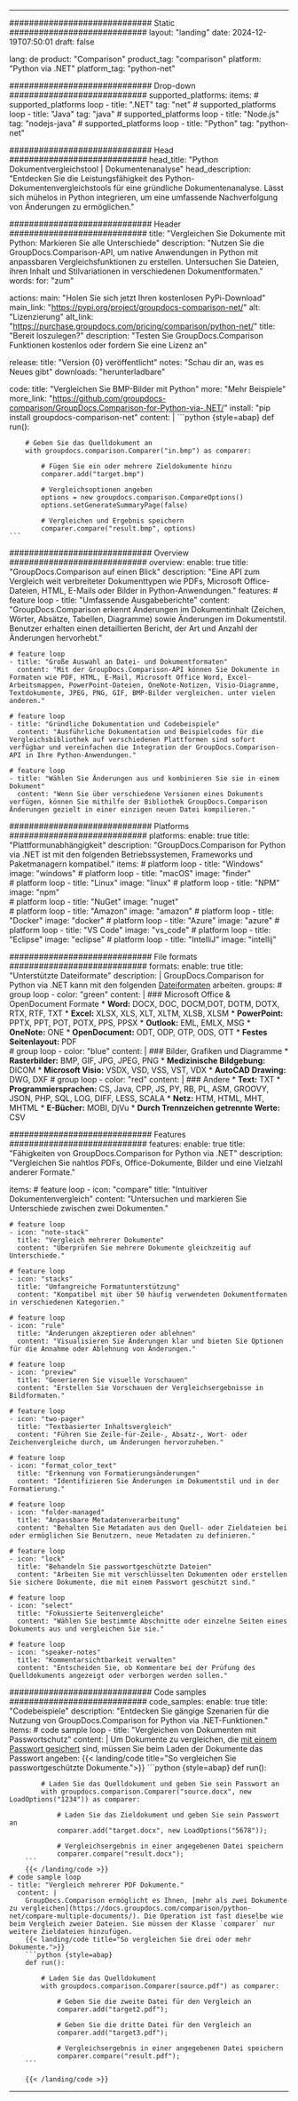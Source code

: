 
---
############################# Static ############################
layout: "landing"
date: 2024-12-19T07:50:01
draft: false

lang: de
product: "Comparison"
product_tag: "comparison"
platform: "Python via .NET"
platform_tag: "python-net"

############################# Drop-down ############################
supported_platforms:
  items:
    # supported_platforms loop
    - title: ".NET"
      tag: "net"
    # supported_platforms loop
    - title: "Java"
      tag: "java"
    # supported_platforms loop
    - title: "Node.js"
      tag: "nodejs-java"
    # supported_platforms loop
    - title: "Python"
      tag: "python-net"

############################# Head ############################
head_title: "Python Dokumentvergleichstool | Dokumentenanalyse"
head_description: "Entdecken Sie die Leistungsfähigkeit des Python-Dokumentenvergleichstools für eine gründliche Dokumentenanalyse. Lässt sich mühelos in Python integrieren, um eine umfassende Nachverfolgung von Änderungen zu ermöglichen."

############################# Header ############################
title: "Vergleichen Sie Dokumente mit Python: Markieren Sie alle Unterschiede"
description: "Nutzen Sie die GroupDocs.Comparison-API, um native Anwendungen in Python mit anpassbaren Vergleichsfunktionen zu erstellen. Untersuchen Sie Dateien, ihren Inhalt und Stilvariationen in verschiedenen Dokumentformaten."
words:
  for: "zum"

actions:
  main: "Holen Sie sich jetzt Ihren kostenlosen PyPi-Download"
  main_link: "https://pypi.org/project/groupdocs-comparison-net/"
  alt: "Lizenzierung"
  alt_link: "https://purchase.groupdocs.com/pricing/comparison/python-net/"
  title: "Bereit loszulegen?"
  description: "Testen Sie GroupDocs.Comparison Funktionen kostenlos oder fordern Sie eine Lizenz an"

release:
  title: "Version {0} veröffentlicht"
  notes: "Schau dir an, was es Neues gibt"
  downloads: "herunterladbare"

code:
  title: "Vergleichen Sie BMP-Bilder mit Python"
  more: "Mehr Beispiele"
  more_link: "https://github.com/groupdocs-comparison/GroupDocs.Comparison-for-Python-via-.NET/"
  install: "pip install groupdocs-comparison-net"
  content: |
    ```python {style=abap}
    def run():

        # Geben Sie das Quelldokument an
        with groupdocs.comparison.Comparer("in.bmp") as comparer:

            # Fügen Sie ein oder mehrere Zieldokumente hinzu
            comparer.add("target.bmp")

            # Vergleichsoptionen angeben
            options = new groupdocs.comparison.CompareOptions()
            options.setGenerateSummaryPage(false)

            # Vergleichen und Ergebnis speichern
            comparer.compare("result.bmp", options)
    ```

############################# Overview ############################
overview:
  enable: true
  title: "GroupDocs.Comparison auf einen Blick"
  description: "Eine API zum Vergleich weit verbreiteter Dokumenttypen wie PDFs, Microsoft Office-Dateien, HTML, E-Mails oder Bilder in Python-Anwendungen."
  features:
    # feature loop
    - title: "Umfassende Ausgabeberichte"
      content: "GroupDocs.Comparison erkennt Änderungen im Dokumentinhalt (Zeichen, Wörter, Absätze, Tabellen, Diagramme) sowie Änderungen im Dokumentstil. Benutzer erhalten einen detaillierten Bericht, der Art und Anzahl der Änderungen hervorhebt."

    # feature loop
    - title: "Große Auswahl an Datei- und Dokumentformaten"
      content: "Mit der GroupDocs.Comparison-API können Sie Dokumente in Formaten wie PDF, HTML, E-Mail, Microsoft Office Word, Excel-Arbeitsmappen, PowerPoint-Dateien, OneNote-Notizen, Visio-Diagramme, Textdokumente, JPEG, PNG, GIF, BMP-Bilder vergleichen. unter vielen anderen."

    # feature loop
    - title: "Gründliche Dokumentation und Codebeispiele"
      content: "Ausführliche Dokumentation und Beispielcodes für die Vergleichsbibliothek auf verschiedenen Plattformen sind sofort verfügbar und vereinfachen die Integration der GroupDocs.Comparison-API in Ihre Python-Anwendungen."

    # feature loop
    - title: "Wählen Sie Änderungen aus und kombinieren Sie sie in einem Dokument"
      content: "Wenn Sie über verschiedene Versionen eines Dokuments verfügen, können Sie mithilfe der Bibliothek GroupDocs.Comparison Änderungen gezielt in einer einzigen neuen Datei kompilieren."

############################# Platforms ############################
platforms:
  enable: true
  title: "Plattformunabhängigkeit"
  description: "GroupDocs.Comparison for Python via .NET ist mit den folgenden Betriebssystemen, Frameworks und Paketmanagern kompatibel."
  items:
    # platform loop
    - title: "Windows"
      image: "windows"
    # platform loop
    - title: "macOS"
      image: "finder"      
    # platform loop
    - title: "Linux"
      image: "linux"
    # platform loop
    - title: "NPM"
      image: "npm"  
    # platform loop
    - title: "NuGet"
      image: "nuget"      
    # platform loop
    - title: "Amazon"
      image: "amazon"
    # platform loop
    - title: "Docker"
      image: "docker"
    # platform loop
    - title: "Azure"
      image: "azure"
    # platform loop
    - title: "VS Code"
      image: "vs_code"
    # platform loop
    - title: "Eclipse"
      image: "eclipse"
    # platform loop
    - title: "IntelliJ"
      image: "intellij"

############################# File formats ############################
formats:
  enable: true
  title: "Unterstützte Dateiformate"
  description: |
    GroupDocs.Comparison for Python via .NET kann mit den folgenden [Dateiformaten](https://docs.groupdocs.com/comparison/net/supported-document-formats/) arbeiten.
  groups:
    # group loop
    - color: "green"
      content: |
        ### Microsoft Office & OpenDocument Formate
        * **Word:** DOCX, DOC, DOCM,DOT, DOTM, DOTX, RTX, RTF, TXT
        * **Excel:** XLSX, XLS, XLT, XLTM, XLSB, XLSM
        * **PowerPoint:** PPTX, PPT, POT, POTX, PPS, PPSX
        * **Outlook:** EML, EMLX, MSG
        * **OneNote:** ONE
        * **OpenDocument:** ODT, ODP, OTP, ODS, OTT
        * **Festes Seitenlayout:** PDF        
    # group loop
    - color: "blue"
      content: |
        ### Bilder, Grafiken und Diagramme
        * **Rasterbilder:** BMP, GIF, JPG, JPEG, PNG
        * **Medizinische Bildgebung:** DICOM
        * **Microsoft Visio:** VSDX, VSD, VSS, VST, VDX
        * **AutoCAD Drawing:** DWG, DXF
      # group loop
    - color: "red"
      content: |
        ### Andere
        * **Text:** TXT
        * **Programmiersprachen:** CS, Java, CPP, JS, PY, RB, PL, ASM, GROOVY, JSON, PHP, SQL, LOG, DIFF, LESS, SCALA
        * **Netz:** HTM, HTML, MHT, MHTML
        * **E-Bücher:** MOBI, DjVu
        * **Durch Trennzeichen getrennte Werte:** CSV

############################# Features ############################
features:
  enable: true
  title: "Fähigkeiten von GroupDocs.Comparison for Python via .NET"
  description: "Vergleichen Sie nahtlos PDFs, Office-Dokumente, Bilder und eine Vielzahl anderer Formate."

  items:
    # feature loop
    - icon: "compare"
      title: "Intuitiver Dokumentenvergleich"
      content: "Untersuchen und markieren Sie Unterschiede zwischen zwei Dokumenten."

    # feature loop
    - icon: "note-stack"
      title: "Vergleich mehrerer Dokumente"
      content: "Überprüfen Sie mehrere Dokumente gleichzeitig auf Unterschiede."

    # feature loop
    - icon: "stacks"
      title: "Umfangreiche Formatunterstützung"
      content: "Kompatibel mit über 50 häufig verwendeten Dokumentformaten in verschiedenen Kategorien."

    # feature loop
    - icon: "rule"
      title: "Änderungen akzeptieren oder ablehnen"
      content: "Visualisieren Sie Änderungen klar und bieten Sie Optionen für die Annahme oder Ablehnung von Änderungen."

    # feature loop
    - icon: "preview"
      title: "Generieren Sie visuelle Vorschauen"
      content: "Erstellen Sie Vorschauen der Vergleichsergebnisse in Bildformaten."

    # feature loop
    - icon: "two-pager"
      title: "Textbasierter Inhaltsvergleich"
      content: "Führen Sie Zeile-für-Zeile-, Absatz-, Wort- oder Zeichenvergleiche durch, um Änderungen hervorzuheben."

    # feature loop
    - icon: "format_color_text"
      title: "Erkennung von Formatierungsänderungen"
      content: "Identifizieren Sie Änderungen im Dokumentstil und in der Formatierung."

    # feature loop
    - icon: "folder-managed"
      title: "Anpassbare Metadatenverarbeitung"
      content: "Behalten Sie Metadaten aus den Quell- oder Zieldateien bei oder ermöglichen Sie Benutzern, neue Metadaten zu definieren."

    # feature loop
    - icon: "lock"
      title: "Behandeln Sie passwortgeschützte Dateien"
      content: "Arbeiten Sie mit verschlüsselten Dokumenten oder erstellen Sie sichere Dokumente, die mit einem Passwort geschützt sind."

    # feature loop
    - icon: "select"
      title: "Fokussierte Seitenvergleiche"
      content: "Wählen Sie bestimmte Abschnitte oder einzelne Seiten eines Dokuments aus und vergleichen Sie sie."

    # feature loop
    - icon: "speaker-notes"
      title: "Kommentarsichtbarkeit verwalten"
      content: "Entscheiden Sie, ob Kommentare bei der Prüfung des Quelldokuments angezeigt oder verborgen werden sollen."

############################# Code samples ############################
code_samples:
  enable: true
  title: "Codebeispiele"
  description: "Entdecken Sie gängige Szenarien für die Nutzung von GroupDocs.Comparison for Python via .NET-Funktionen."
  items:
    # code sample loop
    - title: "Vergleichen von Dokumenten mit Passwortschutz"
      content: |
        Um Dokumente zu vergleichen, die [mit einem Passwort gesichert](https://docs.groupdocs.com/comparison/python-net/load-password-protected-documents/) sind, müssen Sie beim Laden der Dokumente das Passwort angeben:
        {{< landing/code title="So vergleichen Sie passwortgeschützte Dokumente.">}}
        ```python {style=abap}
        def run():

            # Laden Sie das Quelldokument und geben Sie sein Passwort an
            with groupdocs.comparison.Comparer("source.docx", new LoadOptions("1234")) as comparer:

                # Laden Sie das Zieldokument und geben Sie sein Passwort an
                comparer.add("target.docx", new LoadOptions("5678"));

                # Vergleichsergebnis in einer angegebenen Datei speichern
                comparer.compare("result.docx");
        ```
        {{< /landing/code >}}
    # code sample loop
    - title: "Vergleich mehrerer PDF Dokumente."
      content: |
        GroupDocs.Comparison ermöglicht es Ihnen, [mehr als zwei Dokumente zu vergleichen](https://docs.groupdocs.com/comparison/python-net/compare-multiple-documents/). Die Operation ist fast dieselbe wie beim Vergleich zweier Dateien. Sie müssen der Klasse `comparer` nur weitere Zieldateien hinzufügen.
        {{< landing/code title="So vergleichen Sie drei oder mehr Dokumente.">}}
        ```python {style=abap}
        def run():

            # Laden Sie das Quelldokument
            with groupdocs.comparison.Comparer(source.pdf") as comparer:

                # Geben Sie die zweite Datei für den Vergleich an
                comparer.add("target2.pdf");

                # Geben Sie die dritte Datei für den Vergleich an
                comparer.add("target3.pdf");

                # Vergleichsergebnis in einer angegebenen Datei speichern
                comparer.compare("result.pdf");
        ```

        {{< /landing/code >}}

---